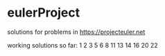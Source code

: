 # eulerProject

solutions for problems in
https://projecteuler.net

working solutions so far:
1
2
3
5
6
8
11
13
14
16
20
22

